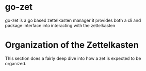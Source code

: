 # go-zet

go-zet is a go based zettelkasten manager it provides both a cli and package interface into interacting with the zettelkasten

# Organization of the Zettelkasten

This section does a fairly deep dive into how a zet is expected to be organized. 
